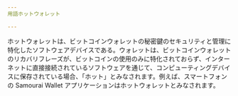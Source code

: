 ```yaml
---
用語ホットウォレット

---
```

ホットウォレットは、ビットコインウォレットの秘密鍵のセキュリティと管理に特化したソフトウェアデバイスである。ウォレットは、ビットコインウォレットのリカバリフレーズが、ビットコインの使用のみに特化されておらず、インターネットに直接接続されているソフトウェアを通じて、コンピューティングデバイスに保存されている場合、「ホット」とみなされます。例えば、スマートフォンの Samourai Wallet アプリケーションはホットウォレットとみなされます。